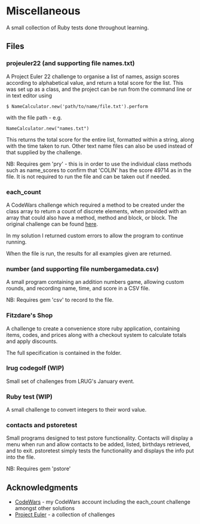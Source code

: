 # Miscellaneous

A small collection of Ruby tests done throughout learning.

## Files

### projeuler22 (and supporting file names.txt)

A Project Euler 22 challenge to organise a list of names, assign scores according to alphabetical value, and return a total score for the list.
This was set up as a class, and the project can be run from the command line or in text editor using
```
$ NameCalculator.new('path/to/name/file.txt').perform
```
with the file path - e.g.
```
NameCalculator.new("names.txt")
```
This returns the total score for the entire list, formatted within a string, along with the time taken to run. Other text name files can also be used instead of that supplied by the challenge.

NB: Requires gem 'pry' - this is in order to use the individual class methods such as name_scores to confirm that 'COLIN' has the score 49714 as in the file. It is not required to run the file and can be taken out if needed.

### each_count

A CodeWars challenge which required a method to be created under the class array to return a count of discrete elements, when provided with an array that could also have a method, method and block, or block. The original challenge can be found [here](https://www.codewars.com/kata/array-number-each-count/ruby).

In my solution I returned custom errors to allow the program to continue running.

When the file is run, the results for all examples given are returned.

### number (and supporting file numbergamedata.csv)

A small program containing an addition numbers game, allowing custom rounds, and recording name, time, and score in a CSV file.

NB: Requires gem 'csv' to record to the file.


### Fitzdare's Shop

A challenge to create a convenience store ruby application, containing items, codes, and prices along with a checkout system to calculate totals and apply discounts.

The full specification is contained in the folder.

### lrug codegolf (WIP)

Small set of challenges from LRUG's January event.

### Ruby test (WIP)

A small challenge to convert integers to their word value.

### contacts and pstoretest

Small programs designed to test pstore functionality. Contacts will display a menu when run and allow contacts to be added, listed, birthdays retrieved, and to exit. pstoretest simply tests the functionality and displays the info put into the file.

NB: Requires gem 'pstore'

## Acknowledgments

* [CodeWars](https://www.codewars.com/users/marinamuttik) - my CodeWars account including the each_count challenge amongst other solutions
* [Project Euler](https://projecteuler.net/) - a collection of challenges
